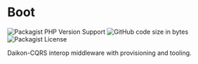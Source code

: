 # Boot

![Packagist PHP Version Support](https://img.shields.io/packagist/php-v/daikon/boot)
![GitHub code size in bytes](https://img.shields.io/github/languages/code-size/daikon/boot)
![Packagist License](https://img.shields.io/packagist/l/daikon/boot)

Daikon-CQRS interop middleware with provisioning and tooling.

